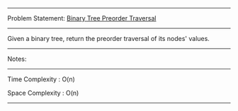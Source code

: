 ******************************************************************************
Problem Statement: [Binary Tree Preorder Traversal](https://leetcode.com/problems/binary-tree-preorder-traversal/)
******************************************************************************

Given a binary tree, return the preorder traversal of its nodes' values.

******************************************************************************
Notes: 
******************************************************************************
Time Complexity : O(n)

Space Complexity : O(n)

******************************************************************************